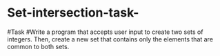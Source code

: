 # Set-intersection-task-
#Task
#Write a program that accepts user input to create two sets of integers. Then, create a new set that contains only the elements that are common to both sets.
